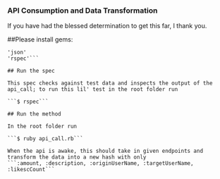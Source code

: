 ### API Consumption and Data Transformation

If you have had the blessed determination to get this far, I thank you.

##Please install gems:

```'HTTParty'
'json'
'rspec'```

## Run the spec

This spec checks against test data and inspects the output of the api_call; to run this lil' test in the root folder run

```$ rspec```

## Run the method

In the root folder run

```$ ruby api_call.rb```

When the api is awake, this should take in given endpoints and transform the data into a new hash with only
```:amount, :description, :originUserName, :targetUserName, :likescCount```
